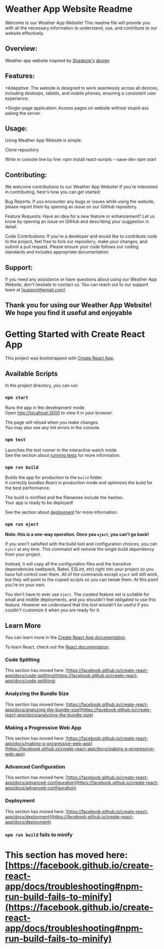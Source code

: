 # Weather App Website Readme

Welcome to our Weather App Website! This readme file will provide you with all the necessary information to understand, use, and contribute to our website effectively.

## Overview:
Weather app website inspired by [Shadezie's](https://www.figma.com/@shadezie) [design](https://www.figma.com/file/KaW21HaZ6cxLnDvCeS7iio/Weather-Web-Design-%7C-App-UI-(Community)?type=design&node-id=0-1&mode=design&t=cIUYbrDWkDZFG3AR-0)

## Features:
*Adapptive: The website is designed to work seamlessly across all devices, including desktops, tablets, and mobile phones, ensuring a consistent user experience.

*Single-page application: Access pages on website without stupid-ass asking the server.

## Usage:
Using Weather App Website is simple:

Clone repository

Write in console line by line:
npm install react-scripts --save-dev
npm start

## Contributing:
We welcome contributions to our Weather App Website! If you're interested in contributing, here's how you can get started:

Bug Reports: If you encounter any bugs or issues while using the website, please report them by opening an issue on our GitHub repository.

Feature Requests: Have an idea for a new feature or enhancement? Let us know by opening an issue on GitHub and describing your suggestion in detail.

Code Contributions: If you're a developer and would like to contribute code to the project, feel free to fork our repository, make your changes, and submit a pull request. Please ensure your code follows our coding standards and includes appropriate documentation.

## Support:
If you need any assistance or have questions about using our Weather App Website, don't hesitate to contact us. You can reach out to our support team at [support@email.com].

## Thank you for using our Weather App Website! We hope you find it useful and enjoyable

# Getting Started with Create React App

This project was bootstrapped with [Create React App](https://github.com/facebook/create-react-app).

## Available Scripts

In the project directory, you can run:

### `npm start`

Runs the app in the development mode.\
Open [http://localhost:3000](http://localhost:3000) to view it in your browser.

The page will reload when you make changes.\
You may also see any lint errors in the console.

### `npm test`

Launches the test runner in the interactive watch mode.\
See the section about [running tests](https://facebook.github.io/create-react-app/docs/running-tests) for more information.

### `npm run build`

Builds the app for production to the `build` folder.\
It correctly bundles React in production mode and optimizes the build for the best performance.

The build is minified and the filenames include the hashes.\
Your app is ready to be deployed!

See the section about [deployment](https://facebook.github.io/create-react-app/docs/deployment) for more information.

### `npm run eject`

**Note: this is a one-way operation. Once you `eject`, you can't go back!**

If you aren't satisfied with the build tool and configuration choices, you can `eject` at any time. This command will remove the single build dependency from your project.

Instead, it will copy all the configuration files and the transitive dependencies (webpack, Babel, ESLint, etc) right into your project so you have full control over them. All of the commands except `eject` will still work, but they will point to the copied scripts so you can tweak them. At this point you're on your own.

You don't have to ever use `eject`. The curated feature set is suitable for small and middle deployments, and you shouldn't feel obligated to use this feature. However we understand that this tool wouldn't be useful if you couldn't customize it when you are ready for it.

## Learn More

You can learn more in the [Create React App documentation](https://facebook.github.io/create-react-app/docs/getting-started).

To learn React, check out the [React documentation](https://reactjs.org/).

### Code Splitting

This section has moved here: [https://facebook.github.io/create-react-app/docs/code-splitting](https://facebook.github.io/create-react-app/docs/code-splitting)

### Analyzing the Bundle Size

This section has moved here: [https://facebook.github.io/create-react-app/docs/analyzing-the-bundle-size](https://facebook.github.io/create-react-app/docs/analyzing-the-bundle-size)

### Making a Progressive Web App

This section has moved here: [https://facebook.github.io/create-react-app/docs/making-a-progressive-web-app](https://facebook.github.io/create-react-app/docs/making-a-progressive-web-app)

### Advanced Configuration

This section has moved here: [https://facebook.github.io/create-react-app/docs/advanced-configuration](https://facebook.github.io/create-react-app/docs/advanced-configuration)

### Deployment

This section has moved here: [https://facebook.github.io/create-react-app/docs/deployment](https://facebook.github.io/create-react-app/docs/deployment)

### `npm run build` fails to minify

This section has moved here: [https://facebook.github.io/create-react-app/docs/troubleshooting#npm-run-build-fails-to-minify](https://facebook.github.io/create-react-app/docs/troubleshooting#npm-run-build-fails-to-minify)
=======

